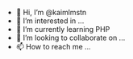 - 👋 Hi, I’m @kaimlmstn
- 👀 I’m interested in ...
- 🌱 I’m currently learning PHP
- 💞️ I’m looking to collaborate on ...
- 📫 How to reach me ...

<!---
kaimlmstn/kaimlmstn is a ✨ special ✨ repository because its `README.md` (this file) appears on your GitHub profile.
You can click the Preview link to take a look at your changes.
--->
